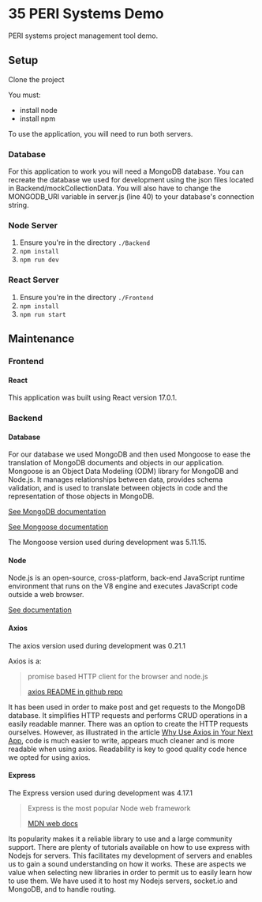 # 35 PERI Systems Demo

PERI systems project management tool demo.

## Setup
Clone the project

You must:
- install node
- install npm 

To use the application, you will need to run both servers.

### Database
For this application to work you will need a MongoDB database. You can recreate the database we used for development using the json files located in Backend/mockCollectionData. You will also have to change the MONGODB_URI variable in server.js (line 40) to your database's connection string. 

### Node Server
1. Ensure you're in the directory `./Backend`
2. `npm install`
3. `npm run dev`

### React Server
1. Ensure you're in the directory `./Frontend`
2. `npm install`
3. `npm run start`


## Maintenance

### Frontend

#### React
This application was built using React version 17.0.1. 

### Backend

#### Database

For our database we used MongoDB and then used Mongoose to ease the translation of MongoDB documents and objects in our application. Mongoose is an Object Data Modeling (ODM) library for MongoDB and Node.js. It manages relationships between data, provides schema validation, and is used to translate between objects in code and the representation of those objects in MongoDB.

[See MongoDB documentation](https://docs.mongodb.com/)

[See Mongoose documentation](https://www.npmjs.com/package/mongoose/v/5.11.15)

The Mongoose version used during development was 5.11.15.

#### Node

Node.js is an open-source, cross-platform, back-end JavaScript runtime environment that runs on the V8 engine and executes JavaScript code outside a web browser. 

[See documentation](https://nodejs.org/en/docs/)

#### Axios

The axios version used during development was 0.21.1

Axios is a:
> promise based HTTP client for the browser and node.js
>
>[axios README in github repo](https://github.com/axios/axios/blob/master/README.md)

It has been used in order to make post and get requests to the MongoDB database. It simplifies HTTP requests and performs CRUD 
operations in a easily readable manner. There was an option to create the HTTP requests ourselves. However, as illustrated 
in the article [Why Use Axios in Your Next App](https://medium.com/@janelle.wg/why-use-axios-in-your-next-app-c44ad3508e93),
code is much easier to write, appears much cleaner and is more readable when using axios. Readability is key to good 
quality code hence we opted for using axios.

#### Express

The Express version used during development was 4.17.1

> Express is the most popular Node web framework
>
>[MDN web docs](https://developer.mozilla.org/en-US/docs/Learn/Server-side/Express_Nodejs/Introduction#:~:text=Express%20is%20the%20most%20popular,different%20URL%20paths%20(routes).)

Its popularity makes it a reliable library to use and a large community support. There are plenty of tutorials available
on how to use express with Nodejs for servers. This facilitates my development of servers and enables us to gain a sound
understanding on how it works. These are aspects we value when selecting new libraries in order to permit us to easily 
learn how to use them. We have used it to host my Nodejs servers, socket.io and MongoDB, and to handle routing.
